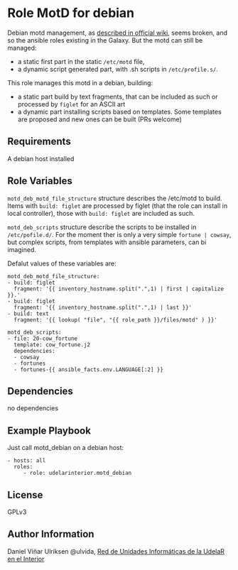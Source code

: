 Role MotD for debian
=========

Debian motd management, as [described in official wiki](https://wiki.debian.org/motd), seems broken, and so the ansible roles existing in the Galaxy. But the motd can still be managed: 
* a static first part in the static `/etc/motd` file,
* a dynamic script generated part, with .sh scripts in `/etc/profile.s/`. 

This role manages this motd in a debian, building: 
* a static part build by text fragments, that can be included as such or processed by `figlet` for an ASCII art
* a dynamic part installing scripts based on templates. Some templates are proposed and new ones can be built (PRs welcome)

Requirements
------------

A debian host installed

Role Variables
--------------

`motd_deb_motd_file_structure` structure describes the /etc/motd to build. Items with `build: figlet` are processed by figlet (that the role can install in local controller), those with `build: figlet` are included as such. 

`motd_deb_scripts` structure describe the scripts to be installed in `/etc/pofile.d/`. For the moment ther is only a very simple `fortune | cowsay`, but complex scripts, from templates with ansible parameters, can bi imagined. 

Defalut values of these variables are: 

```
motd_deb_motd_file_structure:
- build: figlet
  fragment: '{{ inventory_hostname.split(".",1) | first | capitalize }}.'
- build: figlet
  fragment: '{{ inventory_hostname.split(".",1) | last }}'
- build: text
  fragment: '{{ lookup( "file", "{{ role_path }}/files/motd" ) }}'

motd_deb_scripts:
- file: 20-cow_fortune
  template: cow_fortune.j2 
  dependencies:
  - cowsay
  - fortunes
  - fortunes-{{ ansible_facts.env.LANGUAGE[:2] }}
```

Dependencies
------------

no dependencies

Example Playbook
----------------

Just call motd_debian on a debian host: 

    - hosts: all
      roles:
         - role: udelarinterior.motd_debian

License
-------

GPLv3

Author Information
------------------

Daniel Viñar Ulriksen @ulvida, [Red de Unidades Informáticas de la UdelaR en el Interior](https://github.com/udelarinterior)